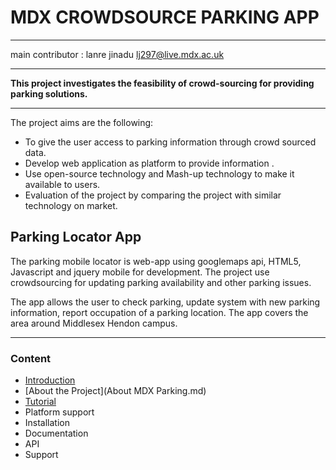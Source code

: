 # MDX CROWDSOURCE PARKING APP

---
main contributor : lanre jinadu
lj297@live.mdx.ac.uk


---


**This project investigates the feasibility of crowd-sourcing for providing parking solutions.**



---


The project aims are the following:

* To give the user access to parking information through crowd sourced data.
* Develop web application as platform to provide information .
* Use open-source technology and Mash-up technology to make it available to users.
* Evaluation of the project by comparing the project with similar technology on market.



## Parking Locator App




The parking mobile locator is web-app using googlemaps api, HTML5, Javascript and jquery mobile for development. The project use crowdsourcing for updating parking availability and other parking issues.

The app allows the user to check parking, update system with new parking information, report occupation of a parking location.
The app covers the area around Middlesex Hendon campus.


---



### Content



* [ Introduction](Introduction.md)
* [About the Project](About MDX Parking.md)
* [Tutorial](Tutorial.md)
* Platform support
* Installation
* Documentation
* API
* Support


